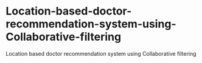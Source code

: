 # Location-based-doctor-recommendation-system-using-Collaborative-filtering
Location based doctor recommendation system using Collaborative filtering
